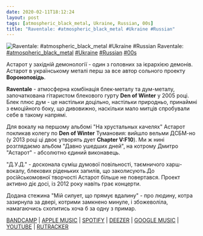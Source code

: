 ```yaml
---
date: 2020-02-11T18:12:24
layout: post
tags: [atmospheric_black_metal, Ukraine, Russian, 00s]
title: "Raventale: #atmospheric_black_metal #Ukraine #Russian"
---
```

![Raventale: #atmospheric_black_metal #Ukraine #Russian](/assets/photos/photo_883@11-02-2020_18-12-23.jpg)
Raventale: [#atmospheric_black_metal](/tags/#atmospheric_black_metal) [#Ukraine](/tags/#Ukraine) [#Russian](/tags/#Russian) [#00s](/tags/#00s)

Астарот у західній демонології - один з головних за ієрархією демонів. Астарот в українському металі перш за все автор сольного проекту **Вороноповідь**.

**Raventale** - атмосферна комбінація блек-металу та дум-металу, започаткована гітаристом блекового гурту **Den of Winter** у 2005 році. Блек плюс дум - це настільки доцільно, настільки природньо, принаймні з емоційного боку, що дивовижно, наскільки мало митців спробували себе в такому напрямі.

Для вокалу на першому альбомі &quot;На хрустальных качелях&quot; Астарот покликав колегу по **Den of Winter** Тумановия: вийшло вельми ДСБМ-но (у 2013 році ці двоє утворять дует **Chapter V:F10**). Ми ж нині розглядаємо альбом &quot;Давно ушедших дней&quot;, на котрому Дмитро &quot;Астарот&quot; - абсолютно єдиний виконавець.

&quot;Д.У.Д.&quot; - досконала суміш думової повільності, таємничого харш-вокалу, блекових ріденьких запилів, що заколисують.До російськомовної творчості Астарот більше не повертався. Проект активно діє досі, із 2012 року навіть грає концерти.

Додана стежина &quot;Мій силует, що прямує вдалину&quot; - про людину, котра зазирнула за двері, котрими замкнено минуле, і збожеволіла, намагаючись схопитись хоча б за одну з примар.

[BANDCAMP](https://raventale.bandcamp.com/album/--2) | [APPLE MUSIC](https://music.apple.com/fr/album/%D0%B4%D0%B0%D0%B2%D0%BD%D0%BE-%D1%83%D1%88%D0%B5%D0%B4%D1%88%D0%B8%D1%85-%D0%B4%D0%BD%D0%B5%D0%B9-long-passed-days/1452289486) | [SPOTIFY](https://open.spotify.com/album/4jWNUwJdHiHxE2OZ3x3dia) | [DEEZER](https://www.deezer.com/album/86868872?utm_source=deezer&amp;utm_content=album-86868872&amp;utm_term=1601611822_1581437455&amp;utm_medium=web) | [GOOGLE MUSIC](https://play.google.com/music/m/Befqtlxkhuwq5pn2tmq2i3ynoiy?t=___Long_Passed_Days_-_Raventale) | [YOUTUBE](https://www.youtube.com/playlist?list=OLAK5uy_nF3lz9wzBFyF6tXrc37diHPF_tI8SGg5c) | [RUTRACKER](https://rutracker.org/forum/viewtopic.php?t=1150862)